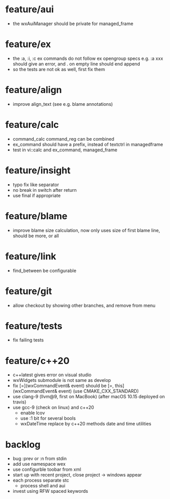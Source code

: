 # feature/aui
- the wxAuiManager should be private for managed_frame

# feature/ex
- the :a, :i, :c ex commands do not follow ex opengroup specs
  e.g. :a xxx should give an error, and . on empty line should end append
- so the tests are not ok as well, first fix them

# feature/align
- improve align_text (see e.g. blame annotations)

# feature/calc
- command_calc command_reg can be combined
- ex_command should have a prefix, instead of textctrl in managedframe
- test in vi::calc and ex_command, managed_frame

# feature/insight
- typo fix like separator
- no break in switch after return
- use final if appropriate

# feature/blame
- improve blame size calculation, now only uses size of first blame line,
  should be more, or all
  
# feature/link
- find_between be configurable

# feature/git
- allow checkout by showing other branches, and remove from menu

# feature/tests
- fix failing tests

# feature/c++20
- c++latest gives error on visual studio
- wxWidgets submodule is not same as develop
- fix [=](wxCommandEvent& event) should be [=, this](wxCommandEvent& event)
  (use CMAKE_CXX_STANDARD)
- use clang-9 (llvm@9, first on MacBook) (after macOS 10.15 deployed on travis)
- use gcc-9 (check on linux) and c++20
  - enable lcov
  - use :1 bit for several bools
  - wxDateTime replace by c++20 methods date and time utilities

# backlog
- bug :prev or :n from stdin
- add use namespace wex
- use configurble toobar from xml
- start up with recent project, close project
  -> windows appear
- each process separate stc
  - process shell and aui
- invest using RFW spaced keywords
